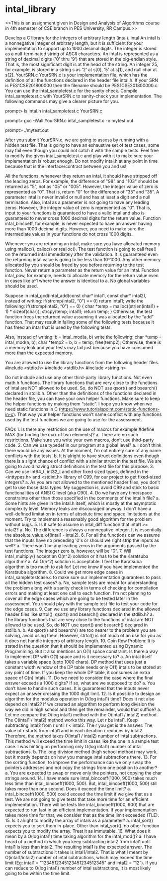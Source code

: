 # intal_library

<<This is an assignment given in Design and Analysis of Algorithms course in 4th semester of CSE branch in PES University, RR Campus.>>

Develop a C library for the integers of arbitrary length (intal).
intal
An intal is a nonnegative integer of arbitrary length, but it is sufficient for your implementation to support up to 1000 decimal digits. The integer is stored as a null-terminated string of ASCII characters. An intal is represented as a string of decimal digits ('0' thru '9') that are stored in the big-endian style. That is, the most significant digit is at the head of the string. An integer 25, for example, is stored in a string s as '2' at s[0], '5' at s[1], and null char at s[2].
YourSRN.c
YourSRN.c is your implementation file, which has the definition of all the functions declared in the header file intal.h. If your SRN is PES1CSE201800000 then the filename should be PES1CSE201800000.c. You can use the intal_sampletest.c for the sanity check. Compile intal_sampletest.c with YourSRN.c to sanity-check your implementation. The following commands may give a clearer picture for you.

prompt> ls
intal.h		intal_sampletest.c 	YourSRN.c 

prompt> gcc -Wall YourSRN.c intal_sampletest.c -o mytest.out

prompt> ./mytest.out

After you submit YourSRN.c, we are going to assess by running with a hidden test file. That is going to have an exhaustive set of test cases, some may fail even though you could not catch it with the sample tests. Feel free to modify the given intal_sampletest.c and play with it to make sure your implementation is robust enough. Do not modify intal.h at any point in time because that is the interface/contract between you and us!

All the functions, whenever they return an intal, it should have stripped off the leading zeros. For example, the difference of "98" and "103" should be returned as "5", not as "05" or "005". However, the integer value of zero is represented as “0”. That is, return “0” for the difference of “35” and “35”. A parameter intal is never invalid or null and has at least a digit and a null termination. Also, intal as a parameter is not going to have any leading zeros. However, the integer value of zero is represented as “0”. That is, input to your functions is guaranteed to have a valid intal and also is guaranteed to never cross 1000 decimal digits for the return value. Function intal_bincoeff, for example, is never expected to have an answer having more than 1000 decimal digits. However, you need to make sure the intermediate values in your functions do not cross 1000 digits.

Whenever you are returning an intal, make sure you have allocated memory using malloc(), calloc() or realloc(). The test function is going to call free() on the returned intal immediately after the validation. It is guaranteed even the returning intal value is going to be less than 10^1000. Any other memory allocated by you should be freed by you before returning to the test function. Never return a parameter as the return value for an intal. Function intal_pow, for example, needs to allocate memory for the return value even in cases like a^1 where the answer is identical to a. No global variables should be used.

Suppose in intal_gcd(intal_add(const char* intal1, const char* intal2), instead of writing:
if(strcmp(intal2, “0”) == 0) return intal1;
write the following:
if(strcmp(intal2, “0”) == 0) {
  char *temp = malloc((strlen(intal1) + 1) * sizeof(char));
  strcpy(temp, intal1);
  return temp;
}
Otherwise, the test function frees the returned value assuming it was allocated by the “add” function. That may result in failing some of the following tests because it has freed an intal that is used by the following tests. 

Also, instead of writing:
b = intal_mod(a, b)
write the following:
char *temp = intal_mod(a, b);
char *temp2 = b;
b = temp;
free(temp2);
Otherwise, there is a memory leak and your tests may fail just because you have consumed more than the expected memory.

You are allowed to use the library functions from the following header files.
#include <stdio.h>
#include <stdlib.h>
#include <string.h>

Do not include and use any other third-party library functions. Not even math.h functions. The library functions that are very close to the functions of intal are NOT allowed to be used. So, do NOT use qsort() and bsearch() declared in stdlib.h. Other than the definitions of the functions declared in the header file, you can have your own helper functions. Make sure to keep the helper functions by making them “static”. I hope you know when we need static functions in C (https://www.tutorialspoint.com/static-functions-in-c). That way your helper functions won’t name conflict with any functions used by the test functions we are going to use for the assessment.

FAQs
    1. Is there any restriction on the use of macros for example #define MAX (for finding the max of two elements)?
        a. There are no such restrictions. Make sure you write your own macros, don’t use third-party code.
    2. Can we use typedef in our program at a global level?
        a. I don’t think there would be any issues. At the moment, I’m not entirely sure of any name conflicts with the tests.
        b. It is alright to have struct definitions even though there is a slight chance of conflict with a similar struct in the test file. We are going to avoid having struct definitions in the test file for this purpose.
    3. Can we use int64_t, int32_t  and other fixed sized types, defined in the <inttypes.h> and <stdint.h> library of C99, for our project to get fixed-sized integers?
        a. As you are not allowed to the mentioned header files, you don’t get to use those data types. My suggestion is, avoid C99 and stick to basic functionalities of ANSI C level (aka C90).
    4. Do we have any time/space constraints other than those specified in the comments of the intal.h file?
        a. Some hints are given in the intal.h itself, which is mostly at the asymptotic complexity level. Memory leaks are discouraged anyway. I don’t have a well-defined limitation in terms of absolute time and space limitations at the moment. Try to implement a reasonably good algorithm for the problem without bugs.
    5. Is it safe to assume in intal_diff function that intal1 >= intal2?
        a. No. The difference is always a nonnegative integer. It is essentially the absolute_value_of(intal1 - intal2).
    6. For all the functions can we assume that the inputs have no preceding '0's or should we right strip the inputs as well?
        a. There won’t be any leading zeros in the arguments passed by the test functions. The integer zero is, however, will be “0”.
    7. Will intal_multiply() accept an O(n^2) solution or it has to be the Karatsuba algorithm?
        a. An O(n^2) solution is acceptable. I feel the Karatsuba algorithm is too much to ask for! Let me know if you have implemented the Karatsuba algorithm.
    8. Could we get more edge cases in intal_sampletestcase.c to make sure our implementation guarantees to pass all the hidden test cases?
        a. No, sample tests are meant for understanding the problem along with a sanity check in terms of checking for compilation errors and making at least one call to each function. I’m not planning to cover all the edge cases which are going to be tested later in the assessment. You should play with the sample test file to test your code for the edge cases.
    9. Can we use any library functions declared in the allowed header files like strtol(), qsort() and bsearch() declared in the stdlib.h?
        a. The library functions that are very close to the functions of intal are NOT allowed to be used. So, do NOT use qsort() and bsearch() declared in stdlib.h.
        b. As qsort() and bsearch() are too nearer to the problem you are solving, avoid using them. However, strtol() is not much of an use for you as it does not handle integers of arbitrary length.
    10. Coin Row Problem: It is stated in the question that it should be implemented using Dynamic Programming. But it also mentions an O(1) space constraint. Is there a way to implement DP with O(1) space and is it necessary to?
        a. An intal itself takes a variable space (upto 1000 chars). DP method that uses just a constant width window of the DP table needs only O(1) intals to be stored at any point of time. If you keep the whole DP table, it consumes an extra space of O(n) intals.
    11. Do we need to consider the case where the final answer exceeds a 1000 digits? If so, what are we supposed to do?
        a. You don’t have to handle such cases. It is guaranteed that the inputs never expect an answer crossing the 1000 digit limit.
    12. Is it possible to design an algorithm for the modulus operation in O(log intal1) time? Does it not also depend on intal2? If we created an algorithm to perform long division the way we did in high school and then get the remainder, would that suffice?
        a. Let me compare the O(log intal1) method with the O(intal1 / intal2) method. The O(intal1 / intal2) method works this way. Let r be intal1. Keep subtracting intal2 from r until r < intal2. The r you get is the answer. The value of r starts from intal1 and in each iteration r reduces by intal2. Therefore, the method takes O(intal1 / intal2) number of intal subtractions. This method will exceed the time limit in cases like the one in a sample test case. I was hinting on performing only O(log intal1) number of intal subtractions. 
        b. The long division method (high school method) may work, but it mostly depends on how you manage intal subtractions there.
    13. For the sorting function, to improve the performance can we only swap the pointers addresses and not copy the strings from one position to another?
        a. You are expected to swap or move only the pointers, not copying the char strings around.
    14. I have made sure intal_bincoeff(1000, 900) takes much less time than intal_bincoeff(1000, 500). But, intal_bincoeff(1000, 500) still takes more than one second. Does it exceed the time limit?
        a. intal_bincoeff(1000, 500) could exceed the time limit if we give that as a test. We are not going to give tests that take more time for an efficient implementation. There will be tests like intal_bincoeff(1000, 900) that are expected to run fast in an efficient implementation. If your implementation takes more time for that, we consider that as the time limit exceeded (TLE).
    15. Is it alright to modify the array of intals as a parameter?
        a. intal_sort() expects you to sort them in-place. Other than intal_sort(), no other function expects you to modify the array. Treat it as immutable. 
    16. What does it mean by a O(log intal1) time taking algorithm for the intal_mod()?
        a. I have heard of a method in which you keep subtracting intal2 from intal1 until intal1 is less than intal2. The resulting intal1 is the expected answer. The number of subtractions it takes is intal1/intal2. That is what I meant by O(intal1/intal2) number of intal subtractions, which may exceed the time limit (Eg: intal1 = "1234512345123451234512345" and intal2 = “12”). If you can reduce to O(log intal1) number of intal subtractions, it is most likely going to be within the time limit.
